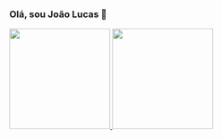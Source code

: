 ### Olá, sou João Lucas 👋
<div align="left">
  <a href="https://github.com/JLramosSoares">
  <img height="180em" src="https://github-readme-stats.vercel.app/api?username=JLramosSoares&show_icons=true&theme=tokyonight&include_all_commits=true&count_private=true&border_radius=10"/>
  <img height="180em" src="https://github-readme-stats.vercel.app/api/top-langs/?username=JLramosSoares&layout=compact&langs_count=7&theme=tokyonight&border_radius=10"/>
</div>
  
